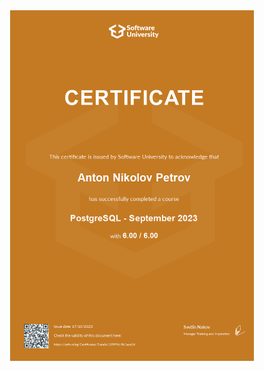 <div align="center" display="flex">
    <img src="./certs/postgresql.jfif" alt="PostgreSQL" width="390" height="561">
</div>